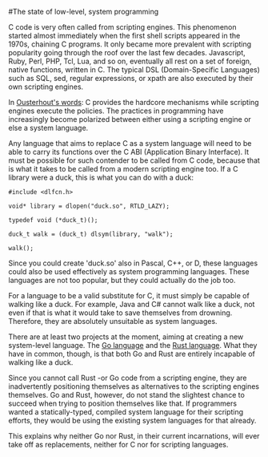 #The state of low-level, system programming

C code is very often called from scripting engines. This phenomenon started almost immediately when the first shell scripts appeared in the 1970s, chaining C programs. It only became more prevalent with scripting popularity going through the roof over the last few decades. Javascript, Ruby, Perl, PHP, Tcl, Lua, and so on, eventually all rest on a set of foreign, native functions, written in C. The typical DSL (Domain-Specific Languages) such as SQL, sed, regular expressions, or xpath are also executed by their own scripting engines.

In [Ousterhout's words](http://www.tcl.tk/doc/scripting.html): C provides the hardcore mechanisms while scripting engines execute the policies. The practices in programming have increasingly become polarized between either using a scripting engine or else a system language.

Any language that aims to replace C as a system language will need to be able to carry its functions over the C ABI (Application Binary Interface). It must be possible for such contender to be called from C code, because that is what it takes to be called from a modern scripting engine too. If a C library were a duck, this is what you can do with a duck:

    #include <dlfcn.h>

    void* library = dlopen("duck.so", RTLD_LAZY);

    typedef void (*duck_t)();

    duck_t walk = (duck_t) dlsym(library, "walk");

    walk();

Since you could create 'duck.so' also in Pascal, C++, or D, these languages could also be used effectively as system programming languages. These languages are not too popular, but they could actually do the job too.

For a language to be a valid substitute for C, it must simply be capable of walking like a duck. For example, Java and C# cannot walk like a duck, not even if that is what it would take to save themselves from drowning. Therefore, they are absolutely unsuitable as system languages.

There are at least two projects at the moment, aiming at creating a new system-level language. The [Go language](http://golang.org) and the [Rust language](http://www.rust-lang.org). What they have in common, though, is that both Go and Rust are entirely incapable of walking like a duck.

Since you cannot call Rust -or Go code from a scripting engine, they are inadvertently positioning themselves as alternatives to the scripting engines themselves. Go and Rust, however, do not stand the slightest chance to succeed when trying to position themselves like that. If programmers wanted a statically-typed, compiled system language for their scripting efforts, they would be using the existing system languages for that already.

This explains why neither Go nor Rust, in their current incarnations, will ever take off as replacements, neither for C nor for scripting languages.


